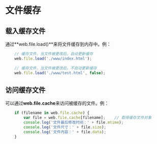 # 文件缓存

## 载入缓存文件

通过**web.file.load()**来将文件缓存到内存中。例：

```javascript
	// 缓存文件，当文件被更改后，自动更新缓存
	web.file.load('./www/index.html');
	
	// 缓存文件，当文件被更改后，不自动更新缓存
	web.file.load('./www/test.html', false);
```


## 访问缓存文件

可以通过**web.file.cache**来访问被缓存的文件。例：

```javascript
	if (filename in web.file.cache) {
		var file = web.file.cache[filename];	// 取得缓存文件对象
		console.log('文件最后修改时间：' + file.mtime);
		console.log('文件尺寸：' + file.size);
		console.log('文件内容：' + file.data);
	}
```